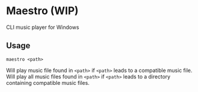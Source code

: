 # Maestro (WIP)
CLI music player for Windows

## Usage
`maestro <path>`

Will play music file found in `<path>` if `<path>` leads to a compatible music file.
Will play all music files found in `<path>` if `<path>` leads to a directory containing compatible music files.

